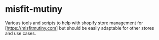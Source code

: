 # misfit-mutiny

Various tools and scripts to help with shopify store management for [https://misfitmutiny.com] but should be easily adaptable for other stores and use cases.
